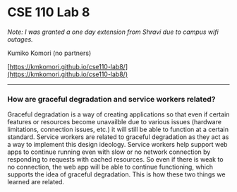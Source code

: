 # CSE 110 Lab 8

*Note: I was granted a one day extension from Shravi due to campus wifi outages.*

Kumiko Komori (no partners)

[https://kmkomori.github.io/cse110-lab8/](https://kmkomori.github.io/cse110-lab8/)

---

### How are graceful degradation and service workers related? 

Graceful degradation is a way of creating applications so that even if certain features or resources become unavailble due to various issues (hardware limitations, connection issues, etc.) it will still be able to function at a certain standard. Service workers are related to graceful degradation as they act as a way to implement this design ideology. Service workers help support web apps to continue running even with slow or no network connection by responding to requests with cached resources. So even if there is weak to no connection, the web app will be able to continue functioning, which supports the idea of graceful degradation. This is how these two things we learned are related.
